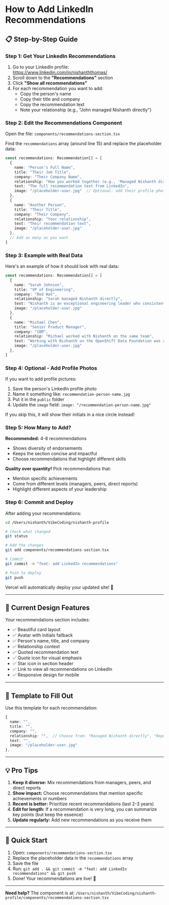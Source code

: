 # How to Add LinkedIn Recommendations

## 📋 Step-by-Step Guide

### Step 1: Get Your LinkedIn Recommendations

1. Go to your LinkedIn profile: https://www.linkedin.com/in/nishanththomas/
2. Scroll down to the **"Recommendations"** section
3. Click **"Show all recommendations"**
4. For each recommendation you want to add:
   - Copy the person's name
   - Copy their title and company
   - Copy the recommendation text
   - Note your relationship (e.g., "John managed Nishanth directly")

### Step 2: Edit the Recommendations Component

Open the file: `components/recommendations-section.tsx`

Find the `recommendations` array (around line 15) and replace the placeholder data:

```typescript
const recommendations: Recommendation[] = [
  {
    name: "Person's Full Name",
    title: "Their Job Title",
    company: "Their Company Name",
    relationship: "How you worked together (e.g., 'Managed Nishanth directly', 'Worked with Nishanth on the same team')",
    text: "The full recommendation text from LinkedIn",
    image: "/placeholder-user.jpg"  // Optional: add their profile photo
  },
  {
    name: "Another Person",
    title: "Their Title",
    company: "Their Company",
    relationship: "Your relationship",
    text: "Their recommendation text",
    image: "/placeholder-user.jpg"
  },
  // Add as many as you want
]
```

### Step 3: Example with Real Data

Here's an example of how it should look with real data:

```typescript
const recommendations: Recommendation[] = [
  {
    name: "Sarah Johnson",
    title: "VP of Engineering",
    company: "Red Hat",
    relationship: "Sarah managed Nishanth directly",
    text: "Nishanth is an exceptional engineering leader who consistently delivers results. His ability to build and scale teams is remarkable. Under his leadership, our UI team grew from 3 to 15 engineers while maintaining high quality and meeting all deadlines. I highly recommend Nishanth for any senior engineering leadership role.",
    image: "/placeholder-user.jpg"
  },
  {
    name: "Michael Chen",
    title: "Senior Product Manager",
    company: "IBM",
    relationship: "Michael worked with Nishanth on the same team",
    text: "Working with Nishanth on the OpenShift Data Foundation was a fantastic experience. His technical expertise combined with excellent communication skills made cross-functional collaboration seamless. He's particularly strong at translating complex technical concepts for non-technical stakeholders.",
    image: "/placeholder-user.jpg"
  },
]
```

### Step 4: Optional - Add Profile Photos

If you want to add profile pictures:

1. Save the person's LinkedIn profile photo
2. Name it something like: `recommendation-person-name.jpg`
3. Put it in the `public` folder
4. Update the `image` field: `image: "/recommendation-person-name.jpg"`

If you skip this, it will show their initials in a nice circle instead!

### Step 5: How Many to Add?

**Recommended:** 4-8 recommendations
- Shows diversity of endorsements
- Keeps the section concise and impactful
- Choose recommendations that highlight different skills

**Quality over quantity!** Pick recommendations that:
- Mention specific achievements
- Come from different levels (managers, peers, direct reports)
- Highlight different aspects of your leadership

### Step 6: Commit and Deploy

After adding your recommendations:

```bash
cd /Users/nishanth/VibeCoding/nishanth-profile

# Check what changed
git status

# Add the changes
git add components/recommendations-section.tsx

# Commit
git commit -m "feat: add LinkedIn recommendations"

# Push to deploy
git push
```

Vercel will automatically deploy your updated site! 🚀

---

## 🎨 Current Design Features

Your recommendations section includes:
- ✅ Beautiful card layout
- ✅ Avatar with initials fallback
- ✅ Person's name, title, and company
- ✅ Relationship context
- ✅ Quoted recommendation text
- ✅ Quote icon for visual emphasis
- ✅ Star icon in section header
- ✅ Link to view all recommendations on LinkedIn
- ✅ Responsive design for mobile

---

## 📝 Template to Fill Out

Use this template for each recommendation:

```typescript
{
  name: "",
  title: "",
  company: "",
  relationship: "",  // Choose from: "Managed Nishanth directly", "Reported to Nishanth", "Worked with Nishanth on the same team"
  text: "",
  image: "/placeholder-user.jpg"
},
```

---

## 💡 Pro Tips

1. **Keep it diverse:** Mix recommendations from managers, peers, and direct reports
2. **Show impact:** Choose recommendations that mention specific achievements or numbers
3. **Recent is better:** Prioritize recent recommendations (last 2-3 years)
4. **Edit for length:** If a recommendation is very long, you can summarize key points (but keep the essence)
5. **Update regularly:** Add new recommendations as you receive them

---

## 🚀 Quick Start

1. Open: `components/recommendations-section.tsx`
2. Replace the placeholder data in the `recommendations` array
3. Save the file
4. Run: `git add . && git commit -m "feat: add LinkedIn recommendations" && git push`
5. Done! Your recommendations are live! 🎉

---

**Need help?** The component is at:
`/Users/nishanth/VibeCoding/nishanth-profile/components/recommendations-section.tsx`

